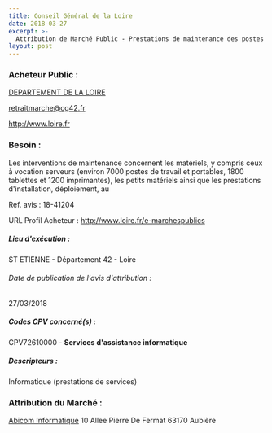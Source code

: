 ```yaml
---
title: Conseil Général de la Loire
date: 2018-03-27
excerpt: >-
  Attribution de Marché Public - Prestations de maintenance des postes de travail micro-informatiques, des tablettes, des imprimantes et tous types de périphériques
layout: post
---
```


### Acheteur Public : 
<a href="/acheteur-137/siren-224200014"> DEPARTEMENT DE LA LOIRE</a><br/>



retraitmarche@cg42.fr


http://www.loire.fr
### Besoin :

Les interventions de maintenance concernent les matériels, y compris ceux à vocation serveurs (environ 7000 postes de travail et portables, 1800 tablettes et 1200 imprimantes), les petits matériels ainsi que les prestations d'installation, déploiement, au

Ref. avis : 18-41204

URL Profil Acheteur : http://www.loire.fr/e-marchespublics

##### Lieu d'exécution :

ST ETIENNE - Département 42 - Loire

###### Date de publication de l'avis d'attribution : 
27/03/2018

##### Codes CPV concerné(s) :
CPV72610000 - **Services d'assistance informatique** <br/>

##### Descripteurs :
Informatique (prestations de services) <br/>

### Attribution du Marché :
<a href="/entreprise-552/siren-381589886"> Abicom Informatique</a>    10 Allee Pierre De Fermat 63170 Aubière <br/>
